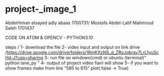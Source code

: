 # project-_image_1
Abdelrhman elsayed adly abaas 1700731/ Mostafa Abdel-Latif Mahmoud Saleh 1701437  

CODE ON ATOM & OPENCV - PYTHON3.10

steps /
1- download the file 
2- video input and output on link drive /https://drive.google.com/drive/folders/1RmKXzNS_d_ZRoJobrav7LrL1yuScHd-J?usp=sharing
3- run file on windows(cmd) or ubuntu (terminal)" python lane_py "
4- output of project video fianl will show 
5- if you want to show frames make from line "585 to 615" plot( false -> True) 
